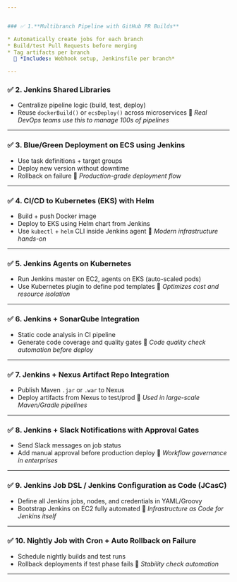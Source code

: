 ```yaml
---


### ✅ 1.**Multibranch Pipeline with GitHub PR Builds**

* Automatically create jobs for each branch
* Build/test Pull Requests before merging
* Tag artifacts per branch
  🔧 *Includes: Webhook setup, Jenkinsfile per branch*

---
```


### ✅ 2. **Jenkins Shared Libraries**

* Centralize pipeline logic (build, test, deploy)
* Reuse `dockerBuild()` or `ecsDeploy()` across microservices
  🔧 *Real DevOps teams use this to manage 100s of pipelines*

---

### ✅ 3. **Blue/Green Deployment on ECS using Jenkins**

* Use task definitions + target groups
* Deploy new version without downtime
* Rollback on failure
  🔧 *Production-grade deployment flow*

---

### ✅ 4. **CI/CD to Kubernetes (EKS) with Helm**

* Build + push Docker image
* Deploy to EKS using Helm chart from Jenkins
* Use `kubectl` + `helm` CLI inside Jenkins agent
  🔧 *Modern infrastructure hands-on*

---

### ✅ 5. **Jenkins Agents on Kubernetes**

* Run Jenkins master on EC2, agents on EKS (auto-scaled pods)
* Use Kubernetes plugin to define pod templates
  🔧 *Optimizes cost and resource isolation*

---

### ✅ 6. **Jenkins + SonarQube Integration**

* Static code analysis in CI pipeline
* Generate code coverage and quality gates
  🔧 *Code quality check automation before deploy*

---

### ✅ 7. **Jenkins + Nexus Artifact Repo Integration**

* Publish Maven `.jar` or `.war` to Nexus
* Deploy artifacts from Nexus to test/prod
  🔧 *Used in large-scale Maven/Gradle pipelines*

---

### ✅ 8. **Jenkins + Slack Notifications with Approval Gates**

* Send Slack messages on job status
* Add manual approval before production deploy
  🔧 *Workflow governance in enterprises*

---

### ✅ 9. **Jenkins Job DSL / Jenkins Configuration as Code (JCasC)**

* Define all Jenkins jobs, nodes, and credentials in YAML/Groovy
* Bootstrap Jenkins on EC2 fully automated
  🔧 *Infrastructure as Code for Jenkins itself*

---

### ✅ 10. **Nightly Job with Cron + Auto Rollback on Failure**

* Schedule nightly builds and test runs
* Rollback deployments if test phase fails
  🔧 *Stability check automation*

---
